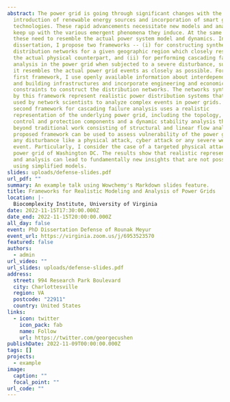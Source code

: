 ```yaml
---
abstract: The power grid is going through significant changes with the
  introduction of renewable energy sources and incorporation of smart grid
  technologies. These rapid advancements necessitate new models and analyses to
  keep up with the various emergent phenomena they induce. At the same time,
  these need to resemble the actual power system model and dynamics. In this
  dissertation, I propose two frameworks -- (i) for constructing synthetic power
  distribution networks for a given geographic region which closely resembles
  the actual physical counterpart, and (ii) for performing cascading failure
  analysis in the power grid when subjected to a severe disturbance, such that
  it resembles the actual power grid events as closely as possible. For the
  first framework, I use openly available information about interdependent road
  and building infrastructures and incorporate engineering and economic
  constraints to construct the distribution networks. The networks synthesized
  by this framework represent realistic power distribution systems that can be
  used by network scientists to analyze complex events in power grids. The
  second framework for cascading failure analysis uses a realistic
  representation of the underlying power grid, including the topology, the
  control and protection components and a dynamic stability analysis that goes
  beyond traditional work consisting of structural and linear flow analysis. The
  proposed framework can be used to assess vulnerability of the power grid to
  any disturbance like a physical attack, cyber attack or any severe weather
  event. Particularly, I consider the case of a targeted physical attack on the
  power grid of Washington DC. The results show that realistic representations
  and analysis can lead to fundamentally new insights that are not possible by
  using simplified models.
slides: uploads/defense-slides.pdf
url_pdf: ""
summary: An example talk using Wowchemy's Markdown slides feature.
title: Frameworks for Realistic Modeling and Analysis of Power Grids
location: |-
  Biocomplexity Institute, University of Virginia
date: 2022-11-15T17:30:00.000Z
date_end: 2022-11-15T20:00:00.000Z
all_day: false
event: PhD Dissertation Defense of Rounak Meyur
event_url: https://virginia.zoom.us/j/6953523570
featured: false
authors:
  - admin
url_video: ""
url_slides: uploads/defense-slides.pdf
address:
  street: 994 Research Park Boulevard
  city: Charlottesville
  region: VA
  postcode: "22911"
  country: United States
links:
  - icon: twitter
    icon_pack: fab
    name: Follow
    url: https://twitter.com/georgecushen
publishDate: 2022-11-09T00:00:00.000Z
tags: []
projects:
  - example
image:
  caption: ""
  focal_point: ""
url_code: ""
---
```

